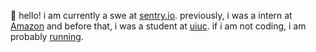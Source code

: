 👋 hello! i am currently a swe at [sentry.io](www.sentry.io). previously, i was a intern at [Amazon](https://xkcd.com/1165/) and before that, i was a student at [uiuc](https://siebelschool.illinois.edu/). if i am not coding, i am probably [running](strava.com/athletes/rajjoshi).
